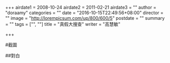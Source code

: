 +++
airdate1 = 2008-10-24
airdate2 = 2011-02-21
airdate3 = ""
author = "doraamy"
categories = ""
date = "2016-10-15T22:49:56+08:00"
director = ""
image = "http://lorempicsum.com/up/800/600/5"
postdate = ""
summary = ""
tags = ["", ""]
title = "真假大搜查"
writer = "高慧敏"

+++

#截圖

##對白